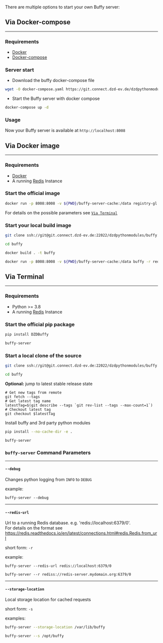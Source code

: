 There are multiple options to start your own Buffy server:

## Via Docker-compose

___

### Requirements

* [Docker](https://docs.docker.com/engine/install/)
* [Docker-compose](https://docs.docker.com/compose/install/compose-plugin/)

### Server start

* Download the buffy docker-compose file 

```bash
wget -O docker-compose.yaml https://git.connect.dzd-ev.de/dzdpythonmodules/buffy/-/raw/main/docker-compose.yaml?inline=false
```

* Start the Buffy server with docker compose

```bash
docker-compose up -d
```

### Usage

Now your Buffy server is available at `http://localhost:8008`


## Via Docker image

___

### Requirements

* [Docker](https://docs.docker.com/engine/install/)
* A running [Redis](https://redis.io/) Instance

### Start the official image

```bash
docker run -p 8008:8008 -v ${PWD}/buffy-server-cache:/data registry-gl.connect.dzd-ev.de:443/dzdpythonmodules/buffy:prod -r redis://my-redis-server
```

For details on the possible parameters see [`Via Terminal`](#buffy-server-command-parameters)

### Start your local build image

```bash
git clone ssh://git@git.connect.dzd-ev.de:22022/dzdpythonmodules/buffy.git
```

```bash
cd buffy
```

```bash
docker build . -t buffy
```

```bash
docker run -p 8008:8008 -v ${PWD}/buffy-server-cache:/data buffy -r redis://my-redis-server
```

## Via Terminal

___

### Requirements

* Python >= 3.8
* A running [Redis](https://redis.io/) Instance


### Start the official pip package

```bash
pip install DZDBuffy
```

```bash
buffy-server
```

### Start a local clone of the source

```bash
git clone ssh://git@git.connect.dzd-ev.de:22022/dzdpythonmodules/buffy.git
```
```bash
cd buffy
```

**Optional:** jump to latest stable release state
```
# Get new tags from remote
git fetch --tags
# Get latest tag name
latestTag=$(git describe --tags `git rev-list --tags --max-count=1`)
# Checkout latest tag
git checkout $latestTag
```


Install buffy and 3rd party python modules
```bash
pip install --no-cache-dir -e .
```

```bash
buffy-server
```

### `buffy-server` Command Parameters

___

#### `--debug`

Changes python logging from `INFO` to `DEBUG`

example:  
```
buffy-server --debug
```

___

#### `--redis-url`

Url to a running Redis database. e.g. 'redis://localhost:6379/0'.  
For details on the format see https://redis.readthedocs.io/en/latest/connections.html#redis.Redis.from_url

short form: `-r`

example:
```
buffy-server --redis-url redis://localhost:6379/0
```
```
buffy-server --r rediss://redis-server.mydomain.org:6379/0
```

___


#### `--storage-location`

Local storage location for cached requests

short form: `-s`

examples:
```bash
buffy-server --storage-location /var/lib/buffy
```

```bash
buffy-server --s /opt/buffy
```